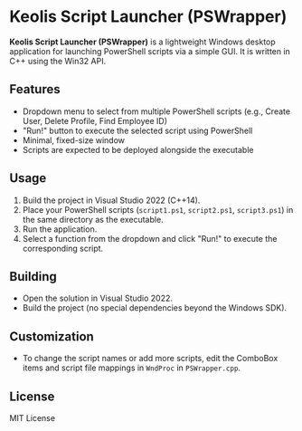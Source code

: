 # Keolis Script Launcher (PSWrapper)

**Keolis Script Launcher (PSWrapper)** is a lightweight Windows desktop application for launching PowerShell scripts via a simple GUI. It is written in C++ using the Win32 API.

## Features

- Dropdown menu to select from multiple PowerShell scripts (e.g., Create User, Delete Profile, Find Employee ID)
- "Run!" button to execute the selected script using PowerShell
- Minimal, fixed-size window
- Scripts are expected to be deployed alongside the executable

## Usage

1. Build the project in Visual Studio 2022 (C++14).
2. Place your PowerShell scripts (`script1.ps1`, `script2.ps1`, `script3.ps1`) in the same directory as the executable.
3. Run the application.
4. Select a function from the dropdown and click "Run!" to execute the corresponding script.

## Building

- Open the solution in Visual Studio 2022.
- Build the project (no special dependencies beyond the Windows SDK).

## Customization

- To change the script names or add more scripts, edit the ComboBox items and script file mappings in `WndProc` in `PSWrapper.cpp`.

## License

MIT License
